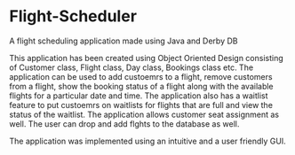 # Flight-Scheduler
A flight scheduling application made using Java and Derby DB

This application has been created using Object Oriented Design consisting of Customer class, Flight class, Day class, Bookings class etc. The application can be used to add custoemrs to a flight, remove customers from a flight, show the booking status of a flight along with the available flights for a particular date and time. The application also has a waitlist feature to put custoemrs on waitlists for flights that are full and view the status of the waitlist. The application allows customer seat assignment as well. The user can drop and add flghts to the database as well.

The application was implemented using an intuitive and a user friendly GUI.
